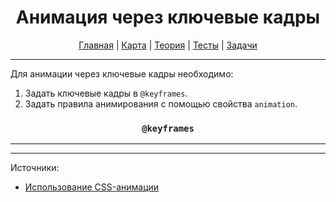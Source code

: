 <div align="center">

# Анимация через ключевые кадры

[Главная](https://github.com/dollaween/junior-roadmap/)
|
[Карта](/roadmap/README.md)
|
[Теория](/theory/README.md)
|
[Тесты](/tests/README.md)
|
[Задачи](/tasks/README.md)

</div>

---

Для анимации через ключевые кадры необходимо:
1. Задать ключевые кадры в `@keyframes`.
2. Задать правила анимирования с помощью свойства `animation`.

<div align="center">

### `@keyframes`

</div>

---



---

Источники:
* [Использование CSS-анимации](https://developer.mozilla.org/ru/docs/Web/CSS/CSS_Animations/Using_CSS_animations)
